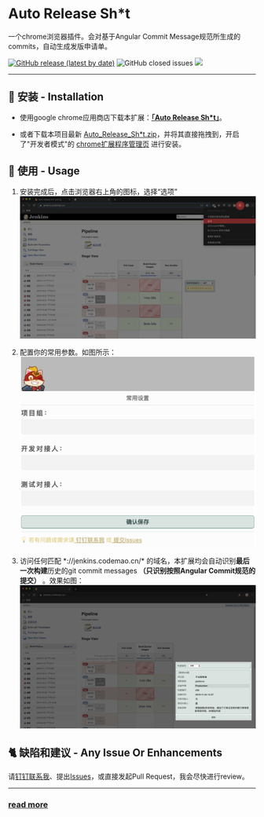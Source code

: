 # Auto Release Sh*t

一个chrome浏览器插件。会对基于Angular Commit Message规范所生成的commits，自动生成发版申请单。

<a href="https://github.com/milobluebell/auto-release-shit/releases"><img alt="GitHub release (latest by date)" src="https://img.shields.io/github/v/release/milobluebell/auto-release-shit?color=blue"></a>
![GitHub closed issues](https://img.shields.io/github/issues-closed/milobluebell/auto-release-shit?color=green)
![](https://github.com/milobluebell/auto-release-shit/workflows/build%20action/badge.svg)


- - -


## 🚽 安装 - Installation
- 使用google chrome应用商店下载本扩展：**[「Auto Release Sh*t」](https://chrome.google.com/webstore/detail/auto-release-sht/dlkiheickdjonefdhmdbgilomcigjolj?hl=zh-CN)**。
  
- 或者下载本项目最新 [Auto_Release_Sh*t.zip](https://github.com/milobluebell/auto-release-shit/releases)，并将其直接拖拽到，开启了"开发者模式"的 [chrome扩展程序管理页](https://github.com/milobluebell/auto-release-shit/releases) 进行安装。
  

## 💩 使用 - Usage

1. 安装完成后，点击浏览器右上角的图标，选择“选项”
![Image text](https://raw.githubusercontent.com/milobluebell/imgs-repo/master/2.jpg)


2. 配置你的常用参数。如图所示：
![Image text](https://raw.githubusercontent.com/milobluebell/imgs-repo/master/QQ20191124-193409%402x.png)


3. 访问任何匹配 \*://jenkins.codemao.cn/\* 的域名，本扩展均会自动识别**最后一次构建**历史的git commit messages **（只识别按照Angular Commit规范的提交）** 。效果如图：
![Image text](https://raw.githubusercontent.com/milobluebell/imgs-repo/master/3.jpg)



## 🐈 缺陷和建议 - Any Issue Or Enhancements
请[钉钉联系我](dingtalk://dingtalkclient/action/sendmsg?dingtalk_id=milobluebell)、提出[Issues](https://github.com/milobluebell/auto-release-shit/issues)，或直接发起Pull Request，我会尽快进行review。


 - - -
### [read more](https://github.com/milobluebell/auto-release-shit/blob/master/others/more.md)


